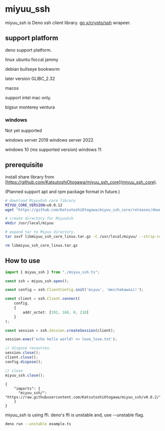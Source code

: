 # miyuu_ssh

miyuu_ssh is Deno ssh client library.
[go x/crypto/ssh](https://pkg.go.dev/golang.org/x/crypto/ssh) wrapeer. 

## support platform

deno support platform.

linux 
ubuntu foccal jammy

debian bullseye bookworm

later version GLIBC_2.32

macos

support intel mac only.

bigsur monterey ventura

### windows

Not yet supported

windows server 2019
windows server 2022

windows 10 (ms supported version)
windows 11

## prerequisite

install share library from [https://github.com/KatsutoshiOtogawa/miyuu_ssh_core](miyuu_ssh_core).

(Planned support apt and rpm package format in future.)

```bash
# download MiyuuSsh core library
MIYUU_CORE_VERSION=v0.0.12
wget "https://github.com/KatsutoshiOtogawa/miyuu_ssh_core/releases/download/${MIYUU_CORE_VERSION}/libmiyuu_ssh_core_linux.tar.gz"

# create directory for MiyuuSsh
mkdir /usr/local/miyuu

# expand tar to Miyuu directory.
tar zxvf libmiyuu_ssh_core_linux.tar.gz -C /usr/local/miyuu/ --strip-component=1

rm libmiyuu_ssh_core_linux.tar.gz
```

## How to use

```ts:example.ts
import { miyuu_ssh } from "./miyuu_ssh.ts";

const ssh = miyuu_ssh.open();

const config = ssh.ClientConfig.init('miyuu', 'mecchakawaii!');

const client = ssh.Client.connect(
    config,
    {
        addr_octet: [192, 168, 0, 210]
    }
);

const session = ssh.Session.createSession(client);

session.exec('echo hello world! >> love_love.txt');

// dispose resources.
session.close();
client.close();
config.dispose();

// close
miyuu_ssh.close();
```

```json:deno.jsonc
{
    "imports": {
      "miyuu_ssh/": "https://raw.githubusercontent.com/KatsutoshiOtogawa/miyuu_ssh/v0.0.2/"
    }
}
```

miyuu_ssh is using ffi.
deno's ffi is unstable and, use --unstable flag.

```bash
deno run --unstable example.ts
```
